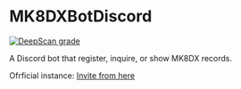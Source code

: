 # MK8DXBotDiscord

[![DeepScan grade](https://deepscan.io/api/teams/23064/projects/26358/branches/836700/badge/grade.svg)](https://deepscan.io/dashboard#view=project&tid=23064&pid=26358&bid=836700)


A Discord bot that register, inquire, or show MK8DX records.

Ofrficial instance: [Invite from here](https://discord.com/api/oauth2/authorize?client_id=1197118650046492702&permissions=1067299687424&scope=bot+applications.commands)
